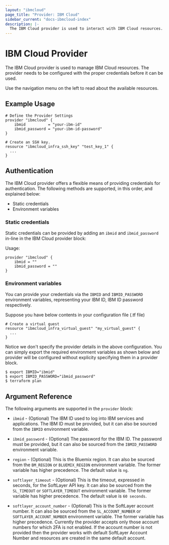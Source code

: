 ```yaml
---
layout: "ibmcloud"
page_title: "Provider: IBM Cloud"
sidebar_current: "docs-ibmcloud-index"
description: |-
  The IBM Cloud provider is used to interact with IBM Cloud resources.
---
```


# IBM Cloud Provider

The IBM Cloud provider is used to manage IBM Cloud resources. The provider needs to be configured with the proper credentials before it can be used.

Use the navigation menu on the left to read about the available resources.


## Example Usage

```
# Define the Provider Settings
provider "ibmcloud" {
    ibmid          = "your-ibm-id"
    ibmid_password = "your-ibm-id-password"
}

# Create an SSH key.
resource "ibmcloud_infra_ssh_key" "test_key_1" {
  ...
}
```

## Authentication

The IBM Cloud provider offers a flexible means of providing credentials for authentication. The following methods are supported, in this order, and explained below:

- Static credentials
- Environment variables

### Static credentials ###

Static credentials can be provided by adding an `ibmid` and `ibmid_password` in-line in the IBM Cloud provider block:

Usage:

```
provider "ibmcloud" {
    ibmid = ""
    ibmid_password = ""
}
```


### Environment variables

You can provide your credentials via the `IBMID` and `IBMID_PASSWORD` environment variables, representing your IBM ID, IBM ID password respectively.  

Suppose you have below contents in your configuration file (.tf file)

```
# Create a virtual guest
resource "ibmcloud_infra_virtual_guest" "my_virtual_guest" {
  ...
}
```

Notice we don't specify the provider details in the above configuration. You can simply export the
required environment variables as shown below and provider will be configured without explicity
specifying them in a provider block.

```
$ export IBMID="ibmid"
$ export IBMID_PASSWORD="ibmid_password"
$ terraform plan
```

## Argument Reference

The following arguments are supported in the `provider` block:

* `ibmid` - (Optional) The IBM ID used to log into IBM services and applications. The IBM ID must be provided, but it can also be sourced from the `IBMID` environment variable.

* `ibmid_password` - (Optional) The password for the IBM ID. The password must be provided, but it can also be sourced from the `IBMID_PASSWORD` environment variable.

* `region` - (Optional) This is the Bluemix region. It can also be sourced from the `BM_REGION` or `BLUEMIX_REGION` environment variable. The former variable has higher precedence. The default value is `ng`.

* `softlayer_timeout` - (Optional) This is the timeout, expressed in seconds, for the SoftLayer API key. It can also be sourced from the `SL_TIMEOUT`  or `SOFTLAYER_TIMEOUT` environment variable. The former variable has higher precedence. The default value is `60 seconds`.

* `softlayer_account_number` - (Optional) This is the SoftLayer account number. It can also be sourced from the `SL_ACCOUNT_NUMBER`  or `SOFTLAYER_ACCOUNT_NUMBER` environment variable. The former variable has higher precedence.
Currently the provider accepts only those account numbers for which 2FA is not enabled. If the account number is not provided then the provider works with default SoftLayer Account Number and resources are created in the same default account.
